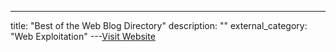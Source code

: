 ---
title: "Best of the Web Blog Directory"
description: ""
external_category: "Web Exploitation"
---[Visit Website](https://blogs.botw.org/)


